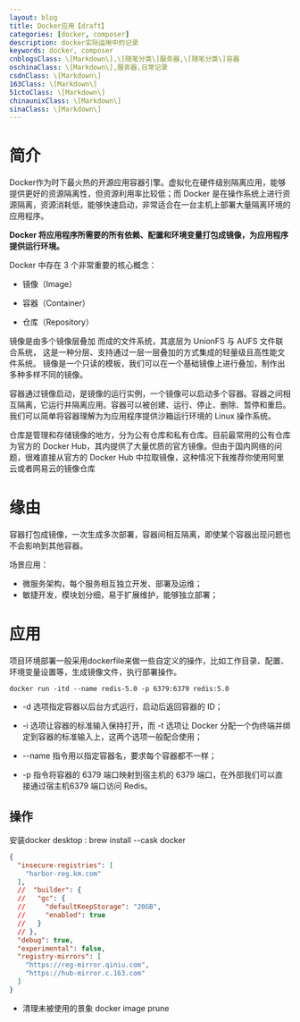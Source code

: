 ```yaml
---
layout: blog
title: Docker应用【draft】
categories: [docker, composer]
description: docker实际运用中的记录
keywords: docker, composer
cnblogsClass: \[Markdown\],\[随笔分类\]服务器,\[随笔分类\]容器
oschinaClass: \[Markdown\],服务器,日常记录
csdnClass: \[Markdown\]
163Class: \[Markdown\]
51ctoClass: \[Markdown\]
chinaunixClass: \[Markdown\]
sinaClass: \[Markdown\]
---
```


# 简介

Docker作为时下最火热的开源应用容器引擎。虚拟化在硬件级别隔离应用，能够提供更好的资源隔离性，但资源利用率比较低；而 Docker 是在操作系统上进行资源隔离，资源消耗低，能够快速启动，非常适合在一台主机上部署大量隔离环境的应用程序。

**Docker 将应用程序所需要的所有依赖、配置和环境变量打包成镜像，为应用程序提供运行环境。**

Docker 中存在 3 个非常重要的核心概念：

- 镜像（Image）

- 容器（Container）

- 仓库（Repository）

镜像是由多个镜像层叠加 而成的文件系统，其底层为 UnionFS 与 AUFS 文件联合系统， 这是一种分层、支持通过一层一层叠加的方式集成的轻量级且高性能文件系统。 镜像是一个只读的模板，我们可以在一个基础镜像上进行叠加，制作出多种多样不同的镜像。

容器通过镜像启动，是镜像的运行实例，一个镜像可以启动多个容器。容器之间相互隔离，它运行并隔离应用。容器可以被创建、运行、停止、删除、暂停和重启。我们可以简单将容器理解为为应用程序提供沙箱运行环境的 Linux 操作系统。

仓库是管理和存储镜像的地方，分为公有仓库和私有仓库。目前最常用的公有仓库为官方的 Docker Hub，其内提供了大量优质的官方镜像。但由于国内网络的问题，很难直接从官方的 Docker Hub 中拉取镜像，这种情况下我推荐你使用阿里云或者网易云的镜像仓库

# 缘由

容器打包成镜像，一次生成多次部署，容器间相互隔离，即使某个容器出现问题也不会影响到其他容器。

场景应用：

- 微服务架构，每个服务相互独立开发、部署及运维；
- 敏捷开发，模块划分细，易于扩展维护，能够独立部署；

# 应用

项目环境部署一般采用dockerfile来做一些自定义的操作，比如工作目录、配置、环境变量设置等，生成镜像文件，执行部署操作。

```shell
docker run -itd --name redis-5.0 -p 6379:6379 redis:5.0 
```

- -d 选项指定容器以后台方式运行，启动后返回容器的 ID；

- -i 选项让容器的标准输入保持打开，而 -t 选项让 Docker 分配一个伪终端并绑定到容器的标准输入上，这两个选项一般配合使用；

- --name 指令用以指定容器名，要求每个容器都不一样；

- -p 指令将容器的 6379 端口映射到宿主机的 6379 端口，在外部我们可以直接通过宿主机6379 端口访问 Redis。

## 操作
安装docker desktop : brew install --cask docker
```json
{
  "insecure-registries": [
    "harbor-reg.km.com"
  ],
  //  "builder": {
  //   "gc": {
  //     "defaultKeepStorage": "20GB",
  //     "enabled": true
  //   }
  // },
  "debug": true,
  "experimental": false,
  "registry-mirrors": [
    "https://reg-mirror.qiniu.com",
    "https://hub-mirror.c.163.com"
  ]
}
```

- 清理未被使用的景象
docker image prune
 
